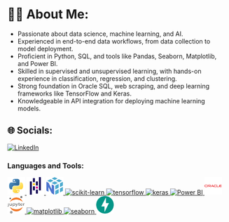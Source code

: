 # 🙋🏻 About Me:  
* Passionate about data science, machine learning, and AI.  
* Experienced in end-to-end data workflows, from data collection to model deployment.  
* Proficient in Python, SQL, and tools like Pandas, Seaborn, Matplotlib, and Power BI.  
* Skilled in supervised and unsupervised learning, with hands-on experience in classification, regression, and clustering.  
* Strong foundation in Oracle SQL, web scraping, and deep learning frameworks like TensorFlow and Keras.  
* Knowledgeable in API integration for deploying machine learning models.  

## 🌐 Socials:  
[![LinkedIn](https://img.shields.io/badge/LinkedIn-%230077B5.svg?logo=linkedin&logoColor=white)](https://linkedin.com/in/samir-eliyev-752ba0271)  

<h3 align="left">Languages and Tools:</h3>  
<p align="left">  
<a href="https://www.python.org/" target="_blank" rel="noreferrer">  
<img src="https://raw.githubusercontent.com/devicons/devicon/master/icons/python/python-original.svg" alt="python" width="40" height="40"/>  
</a>  
<a href="https://pandas.pydata.org/" target="_blank" rel="noreferrer">  
<img src="https://raw.githubusercontent.com/devicons/devicon/master/icons/pandas/pandas-original.svg" alt="pandas" width="40" height="40"/>  
</a>  
<a href="https://numpy.org/" target="_blank" rel="noreferrer">  
<img src="https://raw.githubusercontent.com/devicons/devicon/master/icons/numpy/numpy-original.svg" alt="numpy" width="40" height="40"/>  
</a>  
<a href="https://scikit-learn.org/" target="_blank" rel="noreferrer">  
<img src="https://raw.githubusercontent.com/scikit-learn/scikit-learn/main/doc/logos/scikit-learn-logo.png" alt="scikit-learn" width="40" height="40"/>  
</a>  
<a href="https://www.tensorflow.org/" target="_blank" rel="noreferrer">  
<img src="https://www.vectorlogo.zone/logos/tensorflow/tensorflow-icon.svg" alt="tensorflow" width="40" height="40"/>  
</a>  
<a href="https://keras.io/" target="_blank" rel="noreferrer">  
<img src="https://upload.wikimedia.org/wikipedia/commons/a/ae/Keras_logo.svg" alt="keras" width="40" height="40"/>  
</a>  
<a href="https://powerbi.microsoft.com/" target="_blank" rel="noreferrer">  
<img src="https://www.vectorlogo.zone/logos/microsoft_powerbi/microsoft_powerbi-icon.svg" alt="Power BI" width="40" height="40"/>  
</a>  
<a href="https://www.oracle.com/" target="_blank" rel="noreferrer">  
<img src="https://raw.githubusercontent.com/devicons/devicon/master/icons/oracle/oracle-original.svg" alt="oracle" width="40" height="40"/>  
</a>  
<a href="https://jupyter.org/" target="_blank" rel="noreferrer">  
<img src="https://raw.githubusercontent.com/devicons/devicon/master/icons/jupyter/jupyter-original-wordmark.svg" alt="jupyter" width="40" height="40"/>  
</a>  
<a href="https://matplotlib.org/" target="_blank" rel="noreferrer">  
<img src="https://upload.wikimedia.org/wikipedia/commons/8/84/Matplotlib_icon.svg" alt="matplotlib" width="40" height="40"/>  
</a>  
<a href="https://seaborn.pydata.org/citing.html" target="_blank" rel="noreferrer">  
<img src="https://seaborn.pydata.org/_images/logo-tall-lightbg.svg" alt="seaborn" width="40" height="40"/>  
</a>  
<a href="https://fastapi.tiangolo.com/" target="_blank" rel="noreferrer">  
<img src="https://raw.githubusercontent.com/devicons/devicon/master/icons/fastapi/fastapi-original.svg" alt="fastapi" width="40" height="40"/>  
</a>  
</p> 
